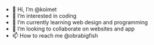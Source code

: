 - 👋 Hi, I’m @koimet
- 👀 I’m interested in coding
- 🌱 I’m currently learning web design and programming
- 💞️ I’m looking to collaborate on websites and app
- 📫 How to reach me @obrabigfish

<!---
koimet/koimet is a ✨ special ✨ repository because its `README.md` (this file) appears on your GitHub profile.
You can click the Preview link to take a look at your changes.
--->
